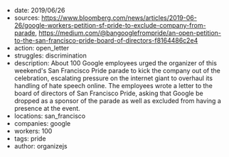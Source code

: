 - date: 2019/06/26
- sources: https://www.bloomberg.com/news/articles/2019-06-26/google-workers-petition-sf-pride-to-exclude-company-from-parade, https://medium.com/@bangooglefrompride/an-open-petition-to-the-san-francisco-pride-board-of-directors-f8164486c2e4
- action: open_letter
- struggles: discrimination
- description: About 100 Google employees urged the organizer of this weekend's San Francisco Pride parade to kick the company out of the celebration, escalating pressure on the internet giant to overhaul its handling of hate speech online. The employees wrote a letter to the board of directors of San Francisco Pride, asking that Google be dropped as a sponsor of the parade as well as excluded from having a presence at the event.
- locations: san_francisco
- companies: google
- workers: 100
- tags: pride
- author: organizejs
